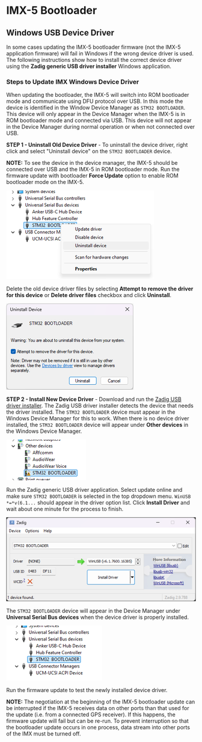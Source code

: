 # IMX-5 Bootloader

## Windows USB Device Driver

In some cases updating the IMX-5 bootloader firmware (not the IMX-5 application firmware) will fail in Windows if the wrong device driver is used.  The following instructions show how to install the correct device driver using the **Zadig generic USB driver installer** Windows application.

### Steps to Update IMX Windows Device Driver

When updating the bootloader, the IMX-5 will switch into ROM bootloader mode and communicate using DFU protocol over USB.  In this mode the device is identified in the Window Device Manager as `STM32 BOOTLOADER`.  This device will only appear in the Device Manager when the IMX-5 is in ROM bootloader mode and connected via USB.  This device will not appear in the Device Manager during normal operation or when not connected over USB.   

**STEP 1 - Uninstall Old Device Driver** - To uninstall the device driver, right click and select "Uninstall device" on the `STM32 BOOTLOADER` device.  

**NOTE:** To see the device in the device manager, the IMX-5 should be connected over USB and the IMX-5 in ROM bootloader mode.  Run the firmware update with bootloader **Force Update** option to enable ROM bootloader mode on the IMX-5. 

![Remove Device Driver](images/dfu_device_driver_uninstall.png)

Delete the old device driver files by selecting **Attempt to remove the driver for this device** or **Delete driver files** checkbox and click **Uninstall**.

![Remove Device Driver](images/dfu_device_driver_uninstall_dialog.png)

**STEP 2 - Install New Device Driver** - Download and run the [Zadig USB driver installer](https://zadig.akeo.ie/).  The Zadig USB driver installer detects the device that needs the driver installed.  The `STM32 BOOTLOADER` device must appear in the Windows Device Manager for this to work.  When there is no device driver installed, the `STM32 BOOTLOADER` device will appear under **Other devices** in the Windows Device Manager.

![Other devices](images/dfu_device_driver_other_devices.png)

Run the Zadig generic USB driver application.  Select update online and make sure `STM32 BOOTLOADER` is selected in the top dropdown menu.  `WinUSB *=*v(6.1...` should appear in the driver option list.  Click **Install Driver** and wait about one minute for the process to finish. 

![Zadig USB Device Installer](images/zadig_usb_device_installer.png)

The `STM32 BOOTLOADER` device will appear in the Device Manager under **Universal Serial Bus devices** when the device driver is properly installed.

![](images/dfu_device_driver_stm32_bootloader.png)

Run the firmware update to test the newly installed device driver.

**NOTE:**  The negotiation at the beginning of the IMX-5 bootloader update can be interrupted if the IMX-5 receives data on other ports than that used for the update (i.e. from a connected GPS receiver).  If this happens, the firmware update will fail but can be re-run.  To prevent interruption so that the bootloader update occurs in one process, data stream into other ports of the IMX must be turned off.  

